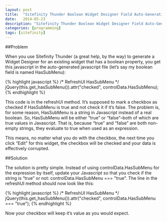 ```yaml
---
layout: post
title:  "Sitefinity Thunder Boolean Widget Designer Field Auto-Generation is Flawed"
date:   2014-05-23
description: "Sitefinity Thunder Boolean Widget Designer Field Auto-Generation is Flawed"
categories: [programming]
tags: [sitefinity]
---
```


##Problem

When you use Sitefinity Thunder (a great help, by the way) to generate a Widget Designer for an existing widget that has a boolean property, you get this javascript in the auto-generated javascript file (let’s say my boolean field is named HasSubMenu):

{% highlight javascript %}
/* RefreshUI HasSubMenu */
jQuery(this.get_hasSubMenu()).attr("checked", controlData.HasSubMenu);
{% endhighlight %}

This code is in the refreshUI method.  It’s supposed to mark a checkbox as checked if HasSubMenu is true and not check it if it’s false.  The problem is, for some reason, HasSubMenu is a string in Javascript instead of a real boolean. So, HasSubMenu will be either “true” or “false”–both of which are true values in Javascript.  That is, because “true” and “false” are both non-empty strings, they evaluate to true when used as an expression.

This means, no matter what you do with the checkbox, the next time you click “Edit” for this widget, the checkbox will be checked and your data is effectively corrupted.

##Solution

The solution is pretty simple.  Instead of using controlData.HasSubMenu for the expression by itself, update your Javascript so that you check if the string is “true” or not: controlData.HasSubMenu === "true".  The line in the refreshUI method should now look like this:

{% highlight javascript %}
/* RefreshUI HasSubMenu */
jQuery(this.get_hasSubMenu()).attr("checked", controlData.HasSubMenu === "true");
{% endhighlight %}

Now your checkbox will keep it’s value as you would expect.
